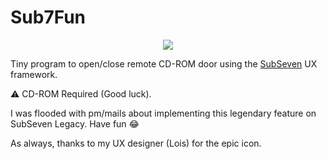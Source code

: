 # Sub7Fun

<p align="center">
<img src="https://user-images.githubusercontent.com/2520298/187691797-be96644a-8c08-4fc9-ba2a-3c48a5b1e4bb.png"/>
</p>


Tiny program to open/close remote CD-ROM door using the [SubSeven](https://github.com/DarkCoderSc/SubSeven) UX framework.

⚠️ CD-ROM Required (Good luck).

I was flooded with pm/mails about implementing this legendary feature on SubSeven Legacy. Have fun 😂

As always, thanks to my UX designer (Lois) for the epic icon.

